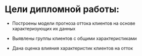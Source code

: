 # Цели дипломной работы:

- Построены модели прогноза оттока клиентов на основе характеризующих их данных

- Выявлены группы клиентов с общими характеристиками

- Дана оценка влияния характеристик клиентов на отток
